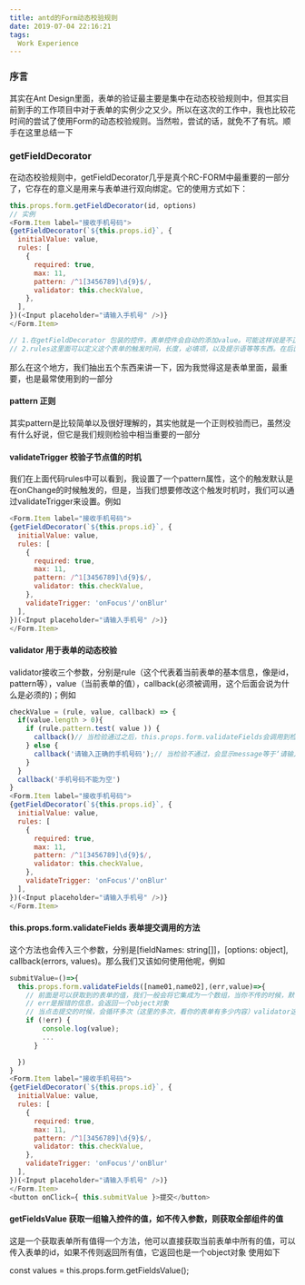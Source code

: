 ```yaml
---
title: antd的Form动态校验规则
date: 2019-07-04 22:16:21
tags:
  Work Experience
---
```


### 序言
其实在Ant Design里面，表单的验证最主要是集中在动态校验规则中，但其实目前到手的工作项目中对于表单的实例少之又少。所以在这次的工作中，我也比较花时间的尝试了使用Form的动态校验规则。当然啦，尝试的话，就免不了有坑。顺手在这里总结一下

### getFieldDecorator
在动态校验规则中，getFieldDecorator几乎是真个RC-FORM中最重要的一部分了，它存在的意义是用来与表单进行双向绑定。它的使用方式如下：
``` js
this.props.form.getFieldDecorator(id, options)
// 实例
<Form.Item label="接收手机号码">
{getFieldDecorator(`${this.props.id}`, {
  initialValue: value,
  rules: [
    {
      required: true,
      max: 11,
      pattern: /^1[3456789]\d{9}$/,
      validator: this.checkValue,
    },
  ],
})(<Input placeholder="请输入手机号" />)}
</Form.Item>

// 1.在getFieldDecorator 包装的控件，表单控件会自动的添加value。可能这样说是不正确的，因为在getFieldDecorator之后，我们需要使用initialValue来动态绑定这个input的value值
// 2.rules这里面可以定义这个表单的触发时间，长度，必填项，以及提示语等等东西。在后面会讲到这个东西
```

那么在这个地方，我们抽出五个东西来讲一下，因为我觉得这是表单里面，最重要，也是最常使用到的一部分
#### pattern 正则
其实pattern是比较简单以及很好理解的，其实他就是一个正则校验而已，虽然没有什么好说，但它是我们规则检验中相当重要的一部分

#### validateTrigger 校验子节点值的时机
我们在上面代码rules中可以看到，我设置了一个pattern属性，这个的触发默认是在onChange的时候触发的，但是，当我们想要修改这个触发时机时，我们可以通过validateTrigger来设置。例如
``` js
<Form.Item label="接收手机号码">
{getFieldDecorator(`${this.props.id}`, {
  initialValue: value,
  rules: [
    {
      required: true,
      max: 11,
      pattern: /^1[3456789]\d{9}$/,
      validator: this.checkValue,
    },
    validateTrigger: 'onFocus'/'onBlur'
  ],
})(<Input placeholder="请输入手机号" />)}
</Form.Item>

```

#### validator 用于表单的动态校验
validator接收三个参数，分别是rule（这个代表着当前表单的基本信息，像是id，pattern等），value（当前表单的值），callback(必须被调用，这个后面会说为什么是必须的)；例如

``` js
checkValue = (rule, value, callback) => {  
  if(value.length > 0){ 
    if (rule.pattern.test( value )) { 
      callback()// 当检验通过之后，this.props.form.validateFields会调用到检验通过的值
    } else { 
      callback('请输入正确的手机号码');// 当检验不通过，会显示message等于‘请输入正确手机号码’的提示
    }
  }
  callback('手机号码不能为空')
}
<Form.Item label="接收手机号码">
{getFieldDecorator(`${this.props.id}`, {
  initialValue: value,
  rules: [
    {
      required: true,
      max: 11,
      pattern: /^1[3456789]\d{9}$/,
      validator: this.checkValue,
    },
    validateTrigger: 'onFocus'/'onBlur'
  ],
})(<Input placeholder="请输入手机号" />)}
</Form.Item>

```

#### this.props.form.validateFields 表单提交调用的方法
这个方法也会传入三个参数，分别是[fieldNames: string[]]，[options: object], callback(errors, values)。那么我们又该如何使用他呢，例如
``` js
submitValue=()=>{ 
  this.props.form.validateFields([name01,name02],(err,value)=>{ 
    // 前面是可以获取到的表单的值，我们一般会将它集成为一个数组，当你不传的时候，默认会获取全部表单内容
    // err是报错的信息，会返回一个object对象
    // 当点击提交的时候，会循环多次（这里的多次，看你的表单有多少内容）validator这个方法，将所有成功的value回调出来，返回一个object对象
    if (!err) {
        console.log(value);
        ...
      }

  })
}
<Form.Item label="接收手机号码">
{getFieldDecorator(`${this.props.id}`, {
  initialValue: value,
  rules: [
    {
      required: true,
      max: 11,
      pattern: /^1[3456789]\d{9}$/,
      validator: this.checkValue,
    },
    validateTrigger: 'onFocus'/'onBlur'
  ],
})(<Input placeholder="请输入手机号" />)}
</Form.Item>
<button onClick={ this.submitValue }>提交</button>
```

#### getFieldsValue 获取一组输入控件的值，如不传入参数，则获取全部组件的值
这是一个获取表单所有值得一个方法，他可以直接获取当前表单中所有的值，可以传入表单的id，如果不传则返回所有值，它返回也是一个object对象
使用如下

const values = this.props.form.getFieldsValue();

